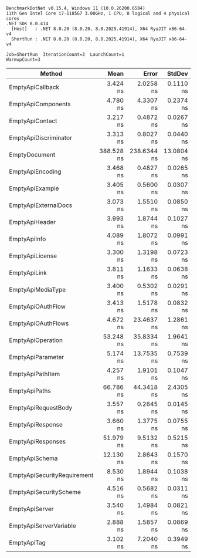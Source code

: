 ```

BenchmarkDotNet v0.15.4, Windows 11 (10.0.26200.6584)
11th Gen Intel Core i7-1185G7 3.00GHz, 1 CPU, 8 logical and 4 physical cores
.NET SDK 8.0.414
  [Host]   : .NET 8.0.20 (8.0.20, 8.0.2025.41914), X64 RyuJIT x86-64-v4
  ShortRun : .NET 8.0.20 (8.0.20, 8.0.2025.41914), X64 RyuJIT x86-64-v4

Job=ShortRun  IterationCount=3  LaunchCount=1  
WarmupCount=3  

```
| Method                      | Mean       | Error       | StdDev     | Gen0   | Gen1   | Allocated |
|---------------------------- |-----------:|------------:|-----------:|-------:|-------:|----------:|
| EmptyApiCallback            |   3.424 ns |   2.0258 ns |  0.1110 ns | 0.0051 |      - |      32 B |
| EmptyApiComponents          |   4.780 ns |   4.3307 ns |  0.2374 ns | 0.0166 |      - |     104 B |
| EmptyApiContact             |   3.217 ns |   0.4872 ns |  0.0267 ns | 0.0076 |      - |      48 B |
| EmptyApiDiscriminator       |   3.313 ns |   0.8027 ns |  0.0440 ns | 0.0076 |      - |      48 B |
| EmptyDocument               | 388.528 ns | 238.6344 ns | 13.0804 ns | 0.1822 | 0.0005 |    1144 B |
| EmptyApiEncoding            |   3.468 ns |   0.4827 ns |  0.0265 ns | 0.0089 |      - |      56 B |
| EmptyApiExample             |   3.405 ns |   0.5600 ns |  0.0307 ns | 0.0089 |      - |      56 B |
| EmptyApiExternalDocs        |   3.073 ns |   1.5510 ns |  0.0850 ns | 0.0064 |      - |      40 B |
| EmptyApiHeader              |   3.993 ns |   1.8744 ns |  0.1027 ns | 0.0127 |      - |      80 B |
| EmptyApiInfo                |   4.089 ns |   1.8072 ns |  0.0991 ns | 0.0127 |      - |      80 B |
| EmptyApiLicense             |   3.300 ns |   1.3198 ns |  0.0723 ns | 0.0076 |      - |      48 B |
| EmptyApiLink                |   3.811 ns |   1.1633 ns |  0.0638 ns | 0.0115 |      - |      72 B |
| EmptyApiMediaType           |   3.400 ns |   0.5302 ns |  0.0291 ns | 0.0089 |      - |      56 B |
| EmptyApiOAuthFlow           |   3.413 ns |   1.5178 ns |  0.0832 ns | 0.0089 |      - |      56 B |
| EmptyApiOAuthFlows          |   4.672 ns |  23.4637 ns |  1.2861 ns | 0.0089 |      - |      56 B |
| EmptyApiOperation           |  53.248 ns |  35.8334 ns |  1.9641 ns | 0.0598 |      - |     376 B |
| EmptyApiParameter           |   5.174 ns |  13.7535 ns |  0.7539 ns | 0.0153 |      - |      96 B |
| EmptyApiPathItem            |   4.257 ns |   1.9101 ns |  0.1047 ns | 0.0102 |      - |      64 B |
| EmptyApiPaths               |  66.786 ns |  44.3418 ns |  2.4305 ns | 0.0395 |      - |     248 B |
| EmptyApiRequestBody         |   3.557 ns |   0.2645 ns |  0.0145 ns | 0.0076 |      - |      48 B |
| EmptyApiResponse            |   3.660 ns |   1.3775 ns |  0.0755 ns | 0.0102 |      - |      64 B |
| EmptyApiResponses           |  51.979 ns |   9.5132 ns |  0.5215 ns | 0.0395 |      - |     248 B |
| EmptyApiSchema              |  12.130 ns |   2.8643 ns |  0.1570 ns | 0.0650 |      - |     408 B |
| EmptyApiSecurityRequirement |   8.530 ns |   1.8944 ns |  0.1038 ns | 0.0166 |      - |     104 B |
| EmptyApiSecurityScheme      |   4.516 ns |   0.5682 ns |  0.0311 ns | 0.0153 |      - |      96 B |
| EmptyApiServer              |   3.540 ns |   1.4984 ns |  0.0821 ns | 0.0089 |      - |      56 B |
| EmptyApiServerVariable      |   2.888 ns |   1.5857 ns |  0.0869 ns | 0.0076 |      - |      48 B |
| EmptyApiTag                 |   3.102 ns |   7.2040 ns |  0.3949 ns | 0.0076 |      - |      48 B |
